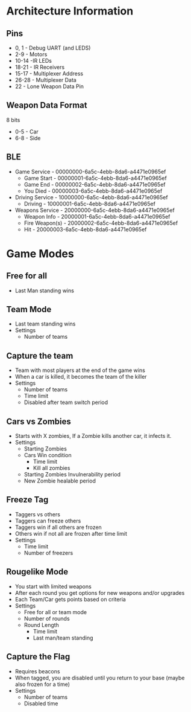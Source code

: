 # Architecture Information

## Pins

- 0, 1 - Debug UART (and LEDS)
- 2-9 - Motors
- 10-14 -IR LEDs
- 18-21 - IR Receivers
- 15-17 - Multiplexer Address
- 26-28 - Multiplexer Data
- 22 - Lone Weapon Data Pin

## Weapon Data Format

8 bits

- 0-5 - Car
- 6-8 - Side

## BLE

- Game Service - 00000000-6a5c-4ebb-8da6-a4471e0965ef
  - Game Start - 00000001-6a5c-4ebb-8da6-a4471e0965ef
  - Game End - 00000002-6a5c-4ebb-8da6-a4471e0965ef
  - You Died - 00000003-6a5c-4ebb-8da6-a4471e0965ef
- Driving Service - 10000000-6a5c-4ebb-8da6-a4471e0965ef
  - Driving - 10000001-6a5c-4ebb-8da6-a4471e0965ef
- Weapons Service - 20000000-6a5c-4ebb-8da6-a4471e0965ef
  - Weapon Info - 20000001-6a5c-4ebb-8da6-a4471e0965ef
  - Fire Weapon(s) - 20000002-6a5c-4ebb-8da6-a4471e0965ef
  - Hit - 20000003-6a5c-4ebb-8da6-a4471e0965ef

# Game Modes

## Free for all

- Last Man standing wins

## Team Mode

- Last team standing wins
- Settings
  - Number of teams

## Capture the team

- Team with most players at the end of the game wins
- When a car is killed, it becomes the team of the killer
- Settings
  - Number of teams
  - Time limit
  - Disabled after team switch period

## Cars vs Zombies

- Starts with X zombies, If a Zombie kills another car, it infects it.
- Settings
  - Starting Zombies
  - Cars Win condition
    - Time limit
    - Kill all zombies
  - Starting Zombies Invulnerability period
  - New Zombie healable period

## Freeze Tag

- Taggers vs others
- Taggers can freeze others
- Taggers win if all others are frozen
- Others win if not all are frozen after time limit
- Settings
  - Time limit
  - Number of freezers

## Rougelike Mode

- You start with limited weapons
- After each round you get options for new weapons and/or upgrades
- Each Team/Car gets points based on criteria
- Settings
  - Free for all or team mode
  - Number of rounds
  - Round Length
    - Time limit
    - Last man/team standing

## Capture the Flag

- Requires beacons
- When tagged, you are disabled until you return to your base (maybe also frozen for a time)
- Settings
  - Number of teams
  - Disabled time
